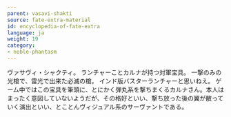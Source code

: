 ```yaml
---
parent: vasavi-shakti
source: fate-extra-material
id: encyclopedia-of-fate-extra
language: ja
weight: 19
category:
- noble-phantasm
---
```


ヴァサヴィ・シャクティ。
ランチャーことカルナが持つ対軍宝具。
一撃のみの光槍で、雷光で出来た必滅の槍。
インド版バスターランチャーと思いねえ。
ゲーム中ではこの宝具を筆頭に、とにかく弾丸系を撃ちまくるカルナさん。本人はまったく意図していないようだが、その格好といい、撃ち放った後の翼が散っていく演出といい、とことんヴィジュアル系のサーヴァントである。
